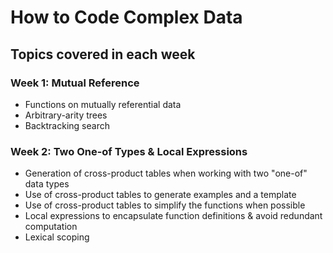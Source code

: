# How to Code Complex Data
## Topics covered in each week
### Week 1: Mutual Reference
- Functions on mutually referential data
- Arbitrary-arity trees
- Backtracking search

### Week 2: Two One-of Types & Local Expressions
- Generation of cross-product tables when working with two "one-of" data types
- Use of cross-product tables to generate examples and a template
- Use of cross-product tables to simplify the functions when possible
- Local expressions to encapsulate function definitions & avoid redundant computation
- Lexical scoping
